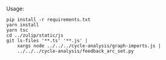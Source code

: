 Usage:

    pip install -r requirements.txt
    yarn install
    yarn tsc
    cd ../zulip/static/js
    git ls-files '**.ts' '**.js' |
        xargs node ../../../cycle-analysis/graph-imports.js |
        ../../../cycle-analysis/feedback_arc_set.py
